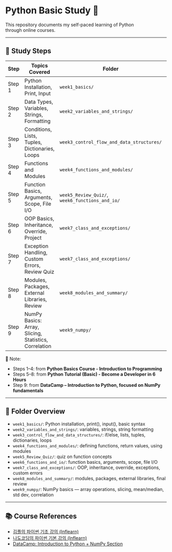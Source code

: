 # Python Basic Study 📘

This repository documents my self-paced learning of Python  
through online courses.

---

## 📌 Study Steps

| Step   | Topics Covered                                                  | Folder                           | Status       |
|--------|------------------------------------------------------------------|----------------------------------|--------------|
| Step 1 | Python Installation, Print, Input                               | `week1_basics/`                  | ✅ Completed |
| Step 2 | Data Types, Variables, Strings, Formatting                      | `week2_variables_and_strings/`   | ✅ Completed |
| Step 3 | Conditions, Lists, Tuples, Dictionaries, Loops                  | `week3_control_flow_and_data_structures/` | ✅ Completed |
| Step 4 | Functions and Modules                                           | `week4_functions_and_modules/`   | ✅ Completed |
| Step 5 | Function Basics, Arguments, Scope, File I/O                     | `week5_Review_Quiz/`, `week6_functions_and_io/` | ✅ Completed |
| Step 6 | OOP Basics, Inheritance, Override, Project                      | `week7_class_and_exceptions/`    | ✅ Completed |
| Step 7 | Exception Handling, Custom Errors, Review Quiz                  | `week7_class_and_exceptions/`    | ✅ Completed |
| Step 8 | Modules, Packages, External Libraries, Review                   | `week8_modules_and_summary/`     | ✅ Completed |
| Step 9 | NumPy Basics: Array, Slicing, Statistics, Correlation           | `week9_numpy/`                   | ✅ Completed |


📝 Note:
- Steps 1–4: from **Python Basics Course - Introduction to Programming**
- Steps 5–8: from **Python Tutorial (Basic) - Become a Developer in 6 Hours**
- Step 9: from **DataCamp – Introduction to Python, focused on NumPy fundamentals**


---

## 📂 Folder Overview

- `week1_basics/`: Python installation, print(), input(), basic syntax
- `week2_variables_and_strings/`: variables, strings, string formatting
- `week3_control_flow_and_data_structures/`: if/else, lists, tuples, dictionaries, loops
- `week4_functions_and_modules/`: defining functions, return values, using modules
- `week5_Review_Quiz/`: quiz on function concepts
- `week6_functions_and_io/`: function basics, arguments, scope, file I/O
- `week7_class_and_exceptions/`: OOP, inheritance, override, exceptions, custom errors
- `week8_modules_and_summary/`: modules, packages, external libraries, final review
- `week9_numpy/`: NumPy basics — array operations, slicing, mean/median, std dev, correlation


---

## 📚 Course References

- [김플의 파이썬 기초 강의 (Inflearn)](https://www.inflearn.com/en/course/%EC%B2%98%EC%9D%8C-%EB%B0%B0%EC%9A%B0%EB%8A%94-%ED%8C%8C%EC%9D%B4%EC%8D%AC/dashboard)
- [나도코딩의 파이썬 기본 강의 (Inflearn)](https://www.inflearn.com/course/%EB%82%98%EB%8F%84%EC%BD%94%EB%94%A9-%ED%8C%8C%EC%9D%B4%EC%8D%AC-%EA%B8%B0%EB%B3%B8)
- [DataCamp: Introduction to Python + NumPy Section](https://app.datacamp.com/learn/courses/intro-to-python-for-data-science)
